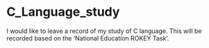 # C_Language_study
I would like to leave a record of my study of C language. 
This will be recorded based on the ‘National Education ROKEY Task’.
